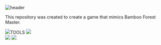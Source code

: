 ![header](https://capsule-render.vercel.app/api?type=waving&color=auto&height=200&section=header&text=BambooForestMaster&fontSize=50)

 
This repository was created to create a game that mimics Bamboo Forest Master.


<img src="https://img.shields.io/badge/-000000?style=flat-square&logo=CodeIgniter&logoColor=#EF4223"/>TOOLS
<img src="https://img.shields.io/badge/-000000?style=flat-square&logo=CodeIgniter&logoColor=#EF4223"/><br>
<img src="https://img.shields.io/badge/C-00B1E7?style=flat-square&logo=C&logoColor=#A8B9CC"/>
<img src="https://img.shields.io/badge/C++-239DFF?style=flat-square&logo=C++&logoColor=#00599C"/>
